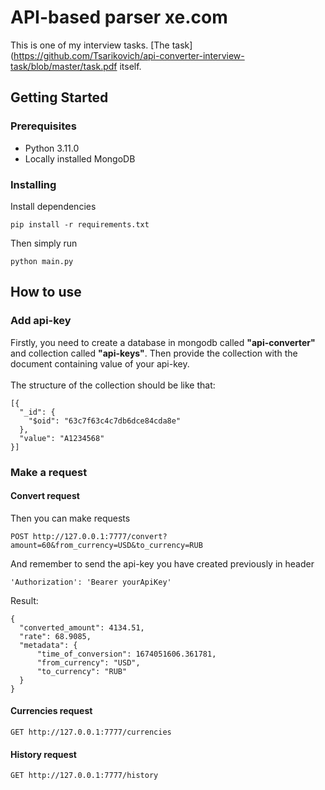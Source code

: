 # API-based parser xe.com

This is one of my interview tasks.
[The task] (https://github.com/Tsarikovich/api-converter-interview-task/blob/master/task.pdf itself.

## Getting Started


### Prerequisites

- Python 3.11.0
- Locally installed MongoDB

### Installing

Install dependencies

    pip install -r requirements.txt

Then simply run

    python main.py


## How to use

### Add api-key
Firstly, you need to create a database in mongodb called **"api-converter"** and collection called **"api-keys"**. Then provide the collection with the document containing value of your api-key.
<br><br>
The structure of the collection should be like that:

    [{
      "_id": {
        "$oid": "63c7f63c4c7db6dce84cda8e"
      },
      "value": "A1234568"
    }]

### Make a request

#### Convert request

Then you can make requests

    POST http://127.0.0.1:7777/convert?amount=60&from_currency=USD&to_currency=RUB

And remember to send the api-key you have created previously in header

    'Authorization': 'Bearer yourApiKey'

Result:

    {
      "converted_amount": 4134.51,
      "rate": 68.9085,
      "metadata": {
          "time_of_conversion": 1674051606.361781,
          "from_currency": "USD",
          "to_currency": "RUB"
      }
    }

#### Currencies request

    GET http://127.0.0.1:7777/currencies


#### History request

    GET http://127.0.0.1:7777/history
